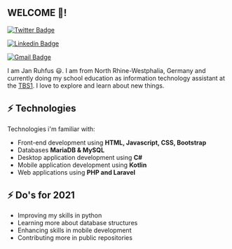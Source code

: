 <h2>WELCOME 👋!</h2>

[![Twitter Badge](https://img.shields.io/badge/-@Jan_Krb-1ca0f1?style=flat-square&labelColor=1ca0f1&logo=twitter&logoColor=white&link=https://twitter.com/Jan&#95;Krb)](https://twitter.com/Jan_Krb) 

[![Linkedin Badge](https://img.shields.io/badge/-Jan_Ruhfus-blue?style=flat-square&logo=Linkedin&logoColor=white&link=https://www.linkedin.com/in/jan-ruhfus-4003a51ba/)](https://www.linkedin.com/in/jan-ruhfus-4003a51ba/)

[![Gmail Badge](https://img.shields.io/badge/-janruhfus0@gmail.com-c14438?style=flat-square&logo=Gmail&logoColor=white&link=mailto:janruhfus0@gmail.com)](mailto:janruhfus0@gmail.com)

I am Jan Ruhfus 😃. I am from North Rhine-Westphalia, Germany and currently doing my school education as information technology assistant at the [TBS1](https://github.com/tbs1-bo). I love to explore and learn about new things.

## ⚡ Technologies
Technologies i'm familiar with:
- Front-end development using **HTML, Javascript, CSS, Bootstrap**
- Databases **MariaDB & MySQL**
- Desktop application development using **C#**
- Mobile application development using **Kotlin**
- Web applications using **PHP and Laravel**

## ⚡ Do's for 2021
- Improving my skills in python
- Learning more about database structures
- Enhancing skills in mobile development
- Contributing more in public repositories
